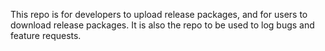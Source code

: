 This repo is for developers to upload release packages, and for users to download release packages. 
It is also the repo to be used to log bugs and feature requests.
